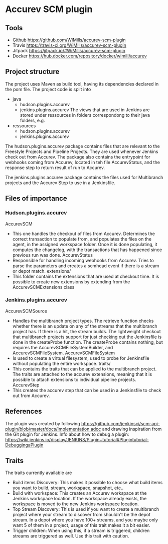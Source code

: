 # Accurev SCM plugin

## Tools
- Github https://github.com/WiMills/accurev-scm-plugin
- Travis https://travis-ci.org/WiMills/accurev-scm-plugin
- Jitpack https://jitpack.io/#WiMills/accurev-scm-plugin
- Docker https://hub.docker.com/repository/docker/wimill/accurev

## Project structure
The project uses Maven as build tool, having its dependencies declared in the pom file.
The project code is split into
- java
  - hudson.plugins.accurev
  - jenkins.plugins.accurev
The views that are used in Jenkins are stored under ressources in folders correspondong to their java folders, e.g.
- ressources
  - hudson.plugins.accurev
  - jenkins.plugins.accurev

The hudson.plugins.accurev package contains files that are relevant to the Freestyle Projects and Pipeline Projects. They are used whenever Jenkins check out from Accurev. The package also contains the entrypoint for webhooks coming from Accurev, located in teh file AccurevStatus, and the response step to return result of run to Accurev.

The jenkins.plugins.accurev package contains the files used for Multibranch projects and the Accurev Step to use in a Jenkinsfile.

## Files of importance
### Hudson.plugins.accurev
AccurevSCM
- This one handles the checkout of files from Accurev. Determines the correct transaction to populate from, and populates the files on the agent, in the assigned workspace folder. Once it is done populating, it computes the changelog, with the transactions that has happened since previous run was done.
AccurevStatus
- Responsible for handling incoming webhooks from Accurev. Tries to parse the parameters and creates a scmhead event if there is a stream or depot match.
extensions/
- This folder contains the extensions that are used at checkout time. It is possible to create new extensions by extending from the AccurevSCMExtensions class

### Jenkins.plugins.accurev
AccurevSCMSource
- Handles the multibranch project types. The retrieve function checks whether there is an update on any of the streams that the multibranch project has. If there is a hit, the stream builds. The lightweight checkout that multibranch projects support for just checking out the Jenkinsfile is done in the createProbe function. The createProbe contains nothing, but requires the AccurevSCMFileSystemBuilder, and AccurevSCMFileSystem.
AccurevSCMFileSystem
- Is used to create a virtual filesystem, used to probe for Jenkinsfile without populating the entire workspace.
traits/
- This contains the traits that can be applied to the multibranch project. The traits are attached to the accurev extensions, meaning that it is possible to attach extensions to individual pipeline projects.
AccurevStep
- This creates the accurev step that can be used in a Jenkinsfile to check out from Accurev.

## References
The plugin was created by following https://github.com/jenkinsci/scm-api-plugin/blob/master/docs/implementation.adoc and drawing inspiration from the Git plugin for Jenkins.
Info about how to debug a plugin: https://wiki.jenkins.io/display/JENKINS/Plugin+tutorial#Plugintutorial-DebuggingaPlugin

## Traits
The traits currently available are
- Build items Discovery: This makes it possible to choose what build items you want to build, stream, workspace, snapshot, etc..
- Build with workspace: This creates an Accurev workspace at the Jenkins workspace location. If the workspace already exists, the workspace is moved to the new Jenkins workspace location.
- Top Stream Discovery: This is used if you want to create a multibranch project where your stream to discover from shouldn't be the depot stream. In a depot where you have 100+ streams, and you maybe only want 5 of them in a project, usage of this trait makes it a bit easier.
- Trigger children: When using this, if a stream is triggered, children streams are triggered as well. Use this trait with caution.
